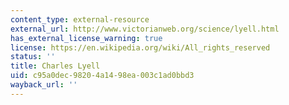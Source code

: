 ```yaml
---
content_type: external-resource
external_url: http://www.victorianweb.org/science/lyell.html
has_external_license_warning: true
license: https://en.wikipedia.org/wiki/All_rights_reserved
status: ''
title: Charles Lyell
uid: c95a0dec-9820-4a14-98ea-003c1ad0bbd3
wayback_url: ''
---
```


